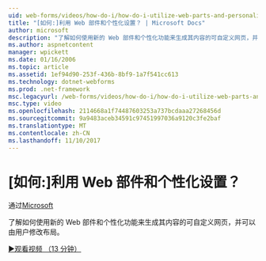 ```yaml
---
uid: web-forms/videos/how-do-i/how-do-i-utilize-web-parts-and-personalization
title: "[如何:]利用 Web 部件和个性化设置？ | Microsoft Docs"
author: microsoft
description: "了解如何使用新的 Web 部件和个性化功能来生成其内容的可自定义网页，并可以由用户修改布局。"
ms.author: aspnetcontent
manager: wpickett
ms.date: 01/16/2006
ms.topic: article
ms.assetid: 1ef94d90-253f-436b-8bf9-1a7f541cc613
ms.technology: dotnet-webforms
ms.prod: .net-framework
msc.legacyurl: /web-forms/videos/how-do-i/how-do-i-utilize-web-parts-and-personalization
msc.type: video
ms.openlocfilehash: 2114668a1f74487603253a737bcdaaa27268456d
ms.sourcegitcommit: 9a9483aceb34591c97451997036a9120c3fe2baf
ms.translationtype: MT
ms.contentlocale: zh-CN
ms.lasthandoff: 11/10/2017
---
```

<a name="how-do-i-utilize-web-parts-and-personalization"></a>[如何:]利用 Web 部件和个性化设置？
====================
通过[Microsoft](https://github.com/microsoft)

了解如何使用新的 Web 部件和个性化功能来生成其内容的可自定义网页，并可以由用户修改布局。

[&#9654;观看视频 （13 分钟）](https://channel9.msdn.com/Blogs/ASP-NET-Site-Videos/how-do-i-utilize-web-parts-and-personalization)
